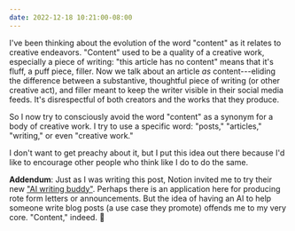 ```yaml
---
date: 2022-12-18 10:21:00-08:00
---
```


I've been thinking about the evolution of the word "content" as it relates to creative endeavors. "Content" used to be a quality of a creative work, especially a piece of writing: "this article has no content" means that it's fluff, a puff piece, filler. Now we talk about an article _as_ content---eliding the difference between a substantive, thoughtful piece of writing (or other creative act), and filler meant to keep the writer visible in their social media feeds. It's disrespectful of both creators and the works that they produce.

So I now try to consciously avoid the word "content" as a synonym for a body of creative work. I try to use a specific word: "posts," "articles," "writing," or even "creative work."

I don't want to get preachy about it, but I put this idea out there because I'd like to encourage other people who think like I do to do the same.

**Addendum**: Just as I was writing this post, Notion invited me to try their new ["AI writing buddy"](https://www.theverge.com/2022/11/16/23460904/notion-ai-notes-writing-machine-learning). Perhaps there is an application here for producing rote form letters or announcements. But the idea of having an AI to help someone write blog posts (a use case they promote) offends me to my very core. "Content," indeed.  📝
